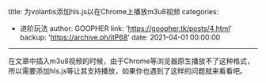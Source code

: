 title: 为volantis添加hls.js以在Chrome上播放m3u8视频
categories:
  - 进阶玩法
author: GOOPHER
link: 'https://goopher.tk/posts/4.html'
backup: 'https://archive.ph/itP68'
date: 2021-04-01 00:00:00
---
在文章中插入m3u8视频的时候，由于Chrome等浏览器原生播放不了这种格式，所以需要添加hls.js等让其支持播放，如果你也遇到了这样的问题就来看看吧。
<!-- more -->